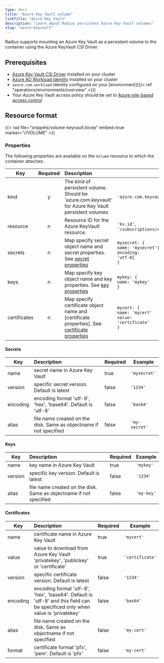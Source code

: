 ```yaml
---
type: docs
title: "Azure Key Vault volume"
linkTitle: "Azure Key Vault"
description: "Learn about Radius persistent Azure Key Vault volumes"
slug: "azure-keyvault"
---
```


Radius supports mounting an Azure Key Vault as a persistent volume to the container using the Azure KeyVault CSI Driver.

## Prerequisites

- [Azure Key Vault CSI Driver](https://azure.github.io/secrets-store-csi-driver-provider-azure/demos/standard-walkthrough/) installed on your cluster
- [Azure AD Workload Identity](https://azure.github.io/azure-workload-identity/docs/installation.html) installed on your cluster
- `azure.com.workload` identity configured on your [environment]({{< ref "operations/environments/overview" >}})
- Your Azure Key Vault access policy should be set to [Azure role-based access control](https://learn.microsoft.com/azure/key-vault/general/rbac-guide?tabs=azure-cli)

## Resource format

{{< rad file="snippets/volume-keyvault.bicep" embed=true marker="//VOLUME" >}}

### Properties

The following properties are available on the `Volume` resource to which the container attaches:

| Key  | Required | Description | Example |
|------|:--------:|:------------|---------|
| kind | y | The kind of persistent volume. Should be 'azure.com.keyvault' for Azure Key Vault persistent volumes | `'azure.com.keyvault'`
| resource | n | Resource ID for the Azure KeyVault resource. | `'kv.id'`, `'/subscriptions/<subscription>/resourceGroups/<rg/providers/Microsoft.KeyVault/vaults/<keyvaultname>'`
| secrets | n | Map specify secret object name and secret properties. See [secret properties](#secrets) | <code>mysecret: {<br>name: 'mysecret'{<br>encoding: 'utf-8{<br>}</code>
| keys | n | Map specify key object name and key properties. See [key properties](#keys) | <code>mykey: {<br>name: 'mykey'<br>}</code>
| certificates | n | Map specify certificate object name and [certificate properties]. See [certificate properties](#certificate) | <code>mycert: {<br>name: 'mycert'<br>value: 'certificate'<br>}</code>

#### Secrets

| Key  | Description | Required | Example |
|------|:------------|----------|---------|
| name | secret name in Azure Key Vault | true | `'mysecret'`
| version | specific secret version. Default is latest | false | `'1234'`
| encoding | encoding format 'utf-8', 'hex', 'base64'. Default is 'utf-8' | false | `'bas64'`
| alias | file name created on the disk. Same as objectname if not specified | false | `'my-secret'`

#### Keys

| Key  | Description | Required | Example |
|------|:------------|----------|---------|
| name | key name in Azure Key Vault | true | `'mykey'`
| version | specific key version. Default is latest | false | `'1234'`
| alias | file name created on the disk. Same as objectname if not specified | false | `'my-key'`

#### Certificates

| Key  | Description | Required | Example |
|------|:------------|----------|---------|
| name | certificate name in Azure Key Vault | true | `'mycert'`
| value | value to download from Azure Key Vault 'privatekey', 'publickey' or 'certificate' | true | `'certificate'`
| version | specific certificate version. Default is latest | false | `'1234'`
| encoding | encoding format 'utf-8', 'hex', 'base64'. Default is 'utf-8' and this field can be specificed only when value is 'privatekey' | false | `'bas64'`
| alias | file name created on the disk. Same as objectname if not specified | false | `'my-cert'`
| format | certificate format 'pfx', 'pem'. Default is 'pfx' | false | `'my-cert'`
